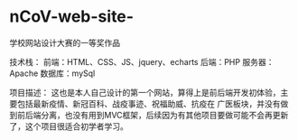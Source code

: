 # nCoV-web-site-
学校网站设计大赛的一等奖作品

技术栈：
前端：HTML、CSS、JS、jquery、echarts
后端：PHP
服务器：Apache
数据库：mySql

项目描述：
  这也是本人自己设计的第一个网站，算得上是前后端开发初体验，主要包括最新疫情、新冠百科、战疫事迹、祝福助威、抗疫在
广医板块，并没有做到前后端分离，也没有用到MVC框架，后续因为有其他项目要做可能不会再更新了，这个项目很适合初学者学习。

